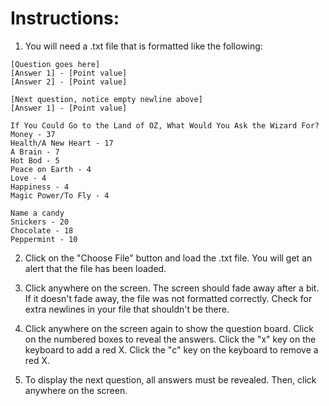 # Instructions:

1. You will need a .txt file that is formatted like the following:

```
[Question goes here]
[Answer 1] - [Point value]
[Answer 2] - [Point value]

[Next question, notice empty newline above]
[Answer 1] - [Point value]

If You Could Go to the Land of OZ, What Would You Ask the Wizard For?
Money - 37
Health/A New Heart - 17
A Brain - 7
Hot Bod - 5
Peace on Earth - 4
Love - 4
Happiness - 4
Magic Power/To Fly - 4

Name a candy
Snickers - 20
Chocolate - 18
Peppermint - 10
```

2. Click on the "Choose File" button and load the .txt file. You will get an alert that the file has been loaded.

3. Click anywhere on the screen. The screen should fade away after a bit. If it doesn't fade away, the file was not formatted correctly. Check for extra newlines in your file that shouldn't be there.

4. Click anywhere on the screen again to show the question board. Click on the numbered boxes to reveal the answers. Click the "x" key on the keyboard to add a red X. Click the "c" key on the keyboard to remove a red X.

5. To display the next question, all answers must be revealed. Then, click anywhere on the screen.
